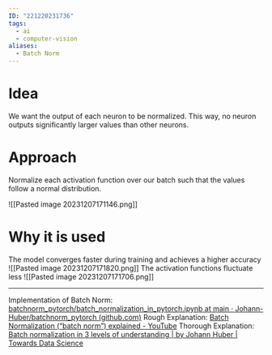 ```yaml
---
ID: "221220231736"
tags:
  - ai
  - computer-vision
aliases:
  - Batch Norm
---
```

# Idea
We want the output of each neuron to be normalized.
This way, no neuron outputs significantly larger values than other neurons.
# Approach
Normalize each activation function over our batch such that the values follow a normal distribution.

![[Pasted image 20231207171146.png]]
# Why it is used
The model converges faster during training and achieves a higher accuracy
![[Pasted image 20231207171820.png]]
The activation functions fluctuate less
![[Pasted image 20231207171706.png]]

---
Implementation of Batch Norm: [batchnorm_pytorch/batch_normalization_in_pytorch.ipynb at main · Johann-Huber/batchnorm_pytorch (github.com)](https://github.com/Johann-Huber/batchnorm_pytorch/blob/main/batch_normalization_in_pytorch.ipynb) 
Rough Explanation: [Batch Normalization (“batch norm”) explained - YouTube](https://www.youtube.com/watch?v=dXB-KQYkzNU&t=39s)
Thorough Explanation: [Batch normalization in 3 levels of understanding | by Johann Huber | Towards Data Science](https://towardsdatascience.com/batch-normalization-in-3-levels-of-understanding-14c2da90a338#b93c)